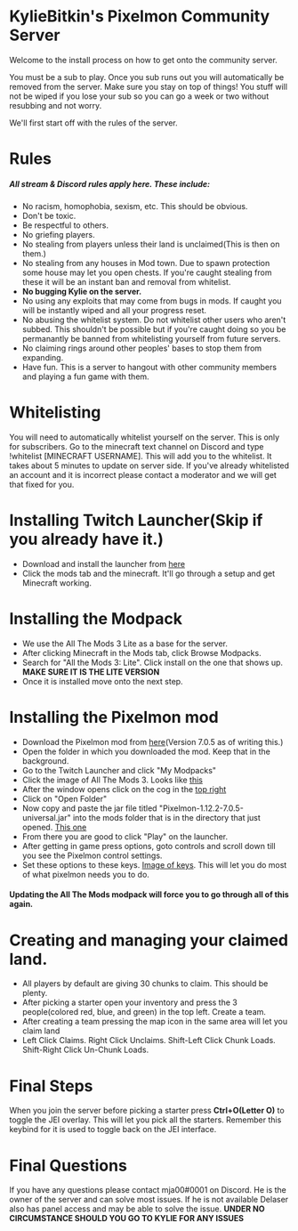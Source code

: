 # KylieBitkin's Pixelmon Community Server

Welcome to the install process on how to get onto the community server.

You must be a sub to play. Once you sub runs out you will automatically be removed from the server. Make sure you stay on top of things! You stuff will not be wiped if you lose your sub so you can go a week or two without resubbing and not worry.

We'll first start off with the rules of the server.

# Rules
##### All stream & Discord rules apply here. These include:
- No racism, homophobia, sexism, etc. This should be obvious.
- Don't be toxic.
- Be respectful to others.
- No griefing players.
- No stealing from players unless their land is unclaimed(This is then on them.)
- No stealing from any houses in Mod town. Due to spawn protection some house may let you open chests. If you're caught stealing from these it will be an instant ban and removal from whitelist.
- **No bugging Kylie on the server.**
- No using any exploits that may come from bugs in mods. If caught you will be instantly wiped and all your progress reset.
- No abusing the whitelist system. Do not whitelist other users who aren't subbed. This shouldn't be possible but if you're caught doing so you be permanantly be banned from whitelisting yourself from future servers. 
- No claiming rings around other peoples' bases to stop them from expanding.
- Have fun. This is a server to hangout with other community members and playing a fun game with them.

# Whitelisting

You will need to automatically whitelist yourself on the server. This is only for subscribers. Go to the minecraft text channel on Discord and type !whitelist [MINECRAFT USERNAME]. This will add you to the whitelist. It takes about 5 minutes to update on server side. If you've already whitelisted an account and it is incorrect please contact a moderator and we will get that fixed for you. 

# Installing Twitch Launcher(Skip if you already have it.)

  - Download and install the launcher from [here](https://www.twitch.tv/downloads)
  - Click the mods tab and the minecraft. It'll go through a setup and get Minecraft working.

# Installing the Modpack

- We use the All The Mods 3 Lite as a base for the server.
- After clicking Minecraft in the Mods tab, click Browse Modpacks.
- Search for "All the Mods 3: Lite". Click install on the one that shows up. **MAKE SURE IT IS THE LITE VERSION**
- Once it is installed move onto the next step.

# Installing the Pixelmon mod

- Download the Pixelmon mod from [here](https://dl.reforged.gg/2TZfCbc)(Version 7.0.5 as of writing this.)
- Open the folder in which you downloaded the mod. Keep that in the background.
- Go to the Twitch Launcher and click "My Modpacks"
- Click the image of All The Mods 3. Looks like [this](https://i.imgur.com/tYbTRPY.jpg)
- After the window opens click on the cog in the [top right](https://i.imgur.com/BhfSEYP.png)
- Click on "Open Folder"
- Now copy and paste the jar file titled "Pixelmon-1.12.2-7.0.5-universal.jar" into the mods folder that is in the directory that just opened. [This one](https://i.imgur.com/CofmdYy.png)
- From there you are good to click "Play" on the launcher. 
- After getting in game press options, goto controls and scroll down till you see the Pixelmon control settings.
- Set these options to these keys. [Image of keys](https://i.imgur.com/DLMFvrs.jpg). This will let you do most of what pixelmon needs you to do.
 
#### Updating the All The Mods modpack will force you to go through all of this again.

# Creating and managing your claimed land.

- All players by default are giving 30 chunks to claim. This should be plenty.
- After picking a starter open your inventory and press the 3 people(colored red, blue, and green) in the top left. Create a team.
- After creating a team pressing the map icon in the same area will let you claim land
- Left Click Claims. Right Click Unclaims. Shift-Left Click Chunk Loads. Shift-Right Click Un-Chunk Loads.

# Final Steps

When you join the server before picking a starter press **Ctrl+O(Letter O)** to toggle the JEI overlay. This will let you pick all the starters. Remember this keybind for it is used to toggle back on the JEI interface. 

# Final Questions
If you have any questions please contact mja00#0001 on Discord. He is the owner of the server and can solve most issues. If he is not available Delaser also has panel access and may be able to solve the issue. **UNDER NO CIRCUMSTANCE SHOULD YOU GO TO KYLIE FOR ANY ISSUES**
